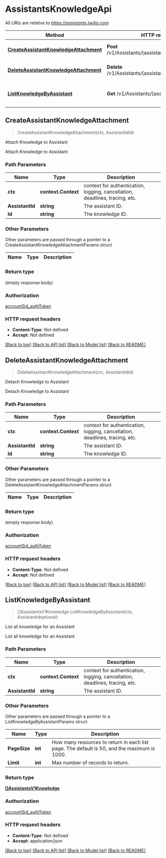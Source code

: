 # AssistantsKnowledgeApi

All URIs are relative to *https://assistants.twilio.com*

Method | HTTP request | Description
------------- | ------------- | -------------
[**CreateAssistantKnowledgeAttachment**](AssistantsKnowledgeApi.md#CreateAssistantKnowledgeAttachment) | **Post** /v1/Assistants/{assistantId}/Knowledge/{id} | Attach Knowledge to Assistant
[**DeleteAssistantKnowledgeAttachment**](AssistantsKnowledgeApi.md#DeleteAssistantKnowledgeAttachment) | **Delete** /v1/Assistants/{assistantId}/Knowledge/{id} | Detach Knowledge to Assistant
[**ListKnowledgeByAssistant**](AssistantsKnowledgeApi.md#ListKnowledgeByAssistant) | **Get** /v1/Assistants/{assistantId}/Knowledge | List all knowledge for an Assistant



## CreateAssistantKnowledgeAttachment

> CreateAssistantKnowledgeAttachment(ctx, AssistantIdId)

Attach Knowledge to Assistant

Attach Knowledge to Assistant

### Path Parameters


Name | Type | Description
------------- | ------------- | -------------
**ctx** | **context.Context** | context for authentication, logging, cancellation, deadlines, tracing, etc.
**AssistantId** | **string** | The assistant ID.
**Id** | **string** | The knowledge ID.

### Other Parameters

Other parameters are passed through a pointer to a CreateAssistantKnowledgeAttachmentParams struct


Name | Type | Description
------------- | ------------- | -------------

### Return type

 (empty response body)

### Authorization

[accountSid_authToken](../README.md#accountSid_authToken)

### HTTP request headers

- **Content-Type**: Not defined
- **Accept**: Not defined

[[Back to top]](#) [[Back to API list]](../README.md#documentation-for-api-endpoints)
[[Back to Model list]](../README.md#documentation-for-models)
[[Back to README]](../README.md)


## DeleteAssistantKnowledgeAttachment

> DeleteAssistantKnowledgeAttachment(ctx, AssistantIdId)

Detach Knowledge to Assistant

Detach Knowledge to Assistant

### Path Parameters


Name | Type | Description
------------- | ------------- | -------------
**ctx** | **context.Context** | context for authentication, logging, cancellation, deadlines, tracing, etc.
**AssistantId** | **string** | The assistant ID.
**Id** | **string** | The knowledge ID.

### Other Parameters

Other parameters are passed through a pointer to a DeleteAssistantKnowledgeAttachmentParams struct


Name | Type | Description
------------- | ------------- | -------------

### Return type

 (empty response body)

### Authorization

[accountSid_authToken](../README.md#accountSid_authToken)

### HTTP request headers

- **Content-Type**: Not defined
- **Accept**: Not defined

[[Back to top]](#) [[Back to API list]](../README.md#documentation-for-api-endpoints)
[[Back to Model list]](../README.md#documentation-for-models)
[[Back to README]](../README.md)


## ListKnowledgeByAssistant

> []AssistantsV1Knowledge ListKnowledgeByAssistant(ctx, AssistantIdoptional)

List all knowledge for an Assistant

List all knowledge for an Assistant

### Path Parameters


Name | Type | Description
------------- | ------------- | -------------
**ctx** | **context.Context** | context for authentication, logging, cancellation, deadlines, tracing, etc.
**AssistantId** | **string** | The assistant ID.

### Other Parameters

Other parameters are passed through a pointer to a ListKnowledgeByAssistantParams struct


Name | Type | Description
------------- | ------------- | -------------
**PageSize** | **int** | How many resources to return in each list page. The default is 50, and the maximum is 1000.
**Limit** | **int** | Max number of records to return.

### Return type

[**[]AssistantsV1Knowledge**](AssistantsV1Knowledge.md)

### Authorization

[accountSid_authToken](../README.md#accountSid_authToken)

### HTTP request headers

- **Content-Type**: Not defined
- **Accept**: application/json

[[Back to top]](#) [[Back to API list]](../README.md#documentation-for-api-endpoints)
[[Back to Model list]](../README.md#documentation-for-models)
[[Back to README]](../README.md)

